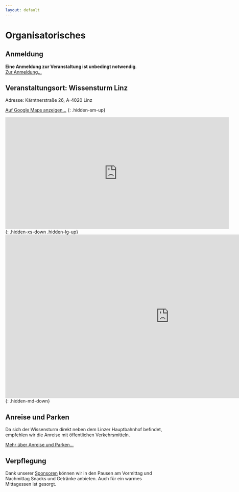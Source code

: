```yaml
---
layout: default
---
```


# Organisatorisches

## Anmeldung

**Eine Anmeldung zur Veranstaltung ist unbedingt notwendig**.<br/>
[Zur Anmeldung...](https://www.eventbrite.de/e/global-azure-bootcamp-austria-2017-tickets-31460449050)

## Veranstaltungsort: Wissensturm Linz

Adresse: Kärntnerstraße 26, A-4020 Linz

[Auf Google Maps anzeigen...](https://goo.gl/maps/6vwLVRkpGJp)
{: .hidden-sm-up}

<iframe src="https://www.google.com/maps/embed?pb=!1m18!1m12!1m3!1d2654.627600590597!2d14.286188215478958!3d48.29077984845738!2m3!1f0!2f0!3f0!3m2!1i1024!2i768!4f13.1!3m3!1m2!1s0x477397bd61b10041%3A0x3bb22d05774c1bc6!2sWissensturm+-+Volkshochschule+und+Stadtbibliothek+Linz!5e0!3m2!1sde!2sat!4v1486288106068" width="700" height="350" frameborder="0" style="border:0" allowfullscreen></iframe>
{: .hidden-xs-down .hidden-lg-up}

<iframe src="https://www.google.com/maps/embed?pb=!1m18!1m12!1m3!1d2654.627600590597!2d14.286188215478958!3d48.29077984845738!2m3!1f0!2f0!3f0!3m2!1i1024!2i768!4f13.1!3m3!1m2!1s0x477397bd61b10041%3A0x3bb22d05774c1bc6!2sWissensturm+-+Volkshochschule+und+Stadtbibliothek+Linz!5e0!3m2!1sde!2sat!4v1486288106068" width="1024" height="512" frameborder="0" style="border:0" allowfullscreen></iframe>
{: .hidden-md-down}

## Anreise und Parken

Da sich der Wissensturm direkt neben dem Linzer Hauptbahnhof befindet, empfehlen wir die Anreise mit öffentlichen Verkehrsmitteln.

[Mehr über Anreise und Parken...](http://www.linz.at/wissensturm/anreise.asp)<br/>

## Verpflegung

Dank unserer [Sponsoren](sponsoren.html) können wir in den Pausen am Vormittag und Nachmittag Snacks und Getränke anbieten. Auch für ein warmes Mittagessen ist gesorgt.

